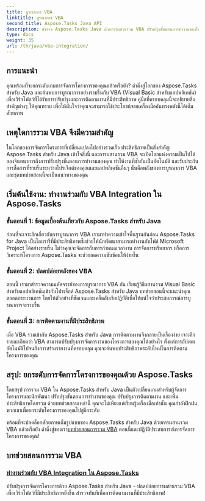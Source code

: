 ```yaml
---
title: บูรณาการ VBA
linktitle: บูรณาการ VBA
second_title: Aspose.Tasks Java API
description: สำรวจ Aspose.Tasks Java ด้วยการผสานรวม VBA ปรับปรุงขั้นตอนการทำงานของโครงการและปรับปรุงการติดตามงาน สำรวจบทช่วยสอนที่ครอบคลุมสำหรับการผสานรวม VBA ได้อย่างราบรื่น!
type: docs
weight: 35
url: /th/java/vba-integration/
---
```


## การแนะนำ

คุณพร้อมที่จะยกระดับเกมการจัดการโครงการของคุณแล้วหรือยัง? ดำดิ่งสู่โลกของ Aspose.Tasks สำหรับ Java และค้นพบการบูรณาการอย่างราบรื่นกับ VBA (Visual Basic สำหรับแอปพลิเคชัน) เพื่อเวิร์กโฟลว์ที่ได้รับการปรับปรุงและการติดตามงานที่มีประสิทธิภาพ คู่มือที่ครอบคลุมนี้จะอธิบายสิ่งสำคัญต่างๆ ให้คุณทราบ เพื่อให้มั่นใจว่าคุณจะสามารถใช้ประโยชน์จากเครื่องมืออันทรงพลังนี้ได้เต็มศักยภาพ

## เหตุใดการรวม VBA จึงมีความสำคัญ

ในโลกของการจัดการโครงการที่เปลี่ยนแปลงไปอย่างรวดเร็ว ประสิทธิภาพเป็นสิ่งสำคัญ Aspose.Tasks สำหรับ Java เข้าใจสิ่งนี้ และการผสานรวม VBA จะเปิดโลกแห่งความเป็นไปได้ ลองจินตนาการถึงการปรับปรุงขั้นตอนการทำงานของคุณ ทำให้งานที่ซ้ำกันเป็นอัตโนมัติ และรับประกันการสื่อสารที่ราบรื่นระหว่างโปรเจ็กต์ของคุณและแอปพลิเคชันอื่นๆ นั่นคือพลังของการบูรณาการ VBA และชุดบทช่วยสอนนี้จะเป็นแนวทางของคุณ

## เริ่มต้นใช้งาน: ทำงานร่วมกับ VBA Integration ใน Aspose.Tasks

### ขั้นตอนที่ 1: ข้อมูลเบื้องต้นเกี่ยวกับ Aspose.Tasks สำหรับ Java

ก่อนที่จะเจาะลึกเกี่ยวกับการบูรณาการ VBA เรามาทำความเข้าใจพื้นฐานกันก่อน Aspose.Tasks for Java เป็นไลบรารีที่มีประสิทธิภาพซึ่งช่วยให้นักพัฒนาสามารถทำงานกับไฟล์ Microsoft Project ได้อย่างราบรื่น ไม่ว่าคุณจะจัดการกับการกำหนดเวลางาน การจัดการทรัพยากร หรือการวิเคราะห์โครงการ Aspose.Tasks จะช่วยลดความซับซ้อนให้ง่ายขึ้น

### ขั้นตอนที่ 2: ปลดปล่อยพลังของ VBA

ตอนนี้ เรามาสำรวจความมหัศจรรย์ของการบูรณาการ VBA กัน เรียนรู้วิธีผสานรวม Visual Basic สำหรับแอปพลิเคชันเข้ากับโปรเจ็กต์ Aspose.Tasks สำหรับ Java บทช่วยสอนนี้จะแนะนำคุณตลอดกระบวนการ โดยให้ตัวอย่างที่ชัดเจนและเคล็ดลับเชิงปฏิบัติเพื่อให้แน่ใจว่าประสบการณ์การบูรณาการจะราบรื่น

### ขั้นตอนที่ 3: การติดตามงานที่มีประสิทธิภาพ

เมื่อ VBA รวมเข้ากับ Aspose.Tasks สำหรับ Java การติดตามงานจึงกลายเป็นเรื่องง่าย เจาะลึกรายละเอียดว่า VBA สามารถปรับปรุงการจัดการงานของโครงการของคุณได้อย่างไร ตั้งแต่การอัปเดตอัตโนมัติไปจนถึงการสร้างรายงานที่ครอบคลุม คุณจะค้นพบประสิทธิภาพระดับใหม่ในการติดตามโครงการของคุณ

## สรุป: ยกระดับการจัดการโครงการของคุณด้วย Aspose.Tasks

โดยสรุป การรวม VBA ใน Aspose.Tasks สำหรับ Java เป็นตัวเปลี่ยนเกมสำหรับผู้จัดการโครงการและนักพัฒนา ปรับปรุงขั้นตอนการทำงานของคุณ ปรับปรุงการติดตามงาน และเพิ่มประสิทธิภาพโดยรวม ด้วยบทช่วยสอนเหล่านี้ คุณจะไม่เพียงแค่เรียนรู้เครื่องมือเท่านั้น คุณกำลังฝึกฝนพวกเขาเพื่อยกระดับโครงการของคุณไปสู่อีกระดับ

 พร้อมที่จะปลดล็อกศักยภาพเต็มรูปแบบของ Aspose.Tasks สำหรับ Java ด้วยการผสานรวม VBA แล้วหรือยัง ดำดิ่งสู่ของเรา[บทช่วยสอนการรวม VBA](./work-with-vba/) ตอนนี้และปฏิวัติประสบการณ์การจัดการโครงการของคุณ!
## บทช่วยสอนการรวม VBA
### [ทำงานร่วมกับ VBA Integration ใน Aspose.Tasks](./work-with-vba/)
ปรับปรุงการจัดการโครงการด้วย Aspose.Tasks สำหรับ Java - ปลดปล่อยการผสานรวม VBA เพื่อเวิร์กโฟลว์ที่มีประสิทธิภาพยิ่งขึ้น สำรวจทันทีเพื่อการติดตามงานที่มีประสิทธิภาพ!
